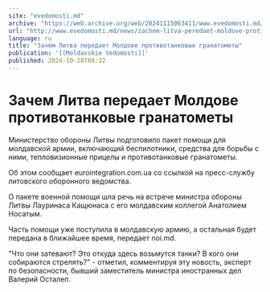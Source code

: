 ```yaml
---
site: "evedomosti.md"
archive: "https://web.archive.org/web/20241115063411/www.evedomosti.md/news/zachem-litva-peredaet-moldove-protivotankovye-granatomety"
url: "http://www.evedomosti.md/news/zachem-litva-peredaet-moldove-protivotankovye-granatomety"
language: ru
title: "Зачем Литва передает Молдове противотанковые гранатометы"
publication: '[[Moldavskie Vedomosti]]'
published: 2024-10-28T08:32
---
```


# Зачем Литва передает Молдове противотанковые гранатометы

Министерство обороны Литвы подготовило пакет помощи для молдавской армии, включающий беспилотники, средства для борьбы с ними, тепловизионные прицелы и противотанковые гранатометы.

Об этом сообщает eurointegration.com.ua со ссылкой на пресс-службу литовского оборонного ведомства.

О пакете военной помощи шла речь на встрече министра обороны Литвы Лауринаса Кащюнаса с его молдавским коллегой Анатолием Носатым.

Часть помощи уже поступила в молдавскую армию, а остальная будет передана в ближайшее время, передает noi.md.

"Что они затевают? Это откуда здесь возьмутся танки? В кого они собираются стрелять?" - отметил, комментируя эту новость, эксперт по безопасности, бывший заместитель министра иностранных дел Валерий Осталеп.